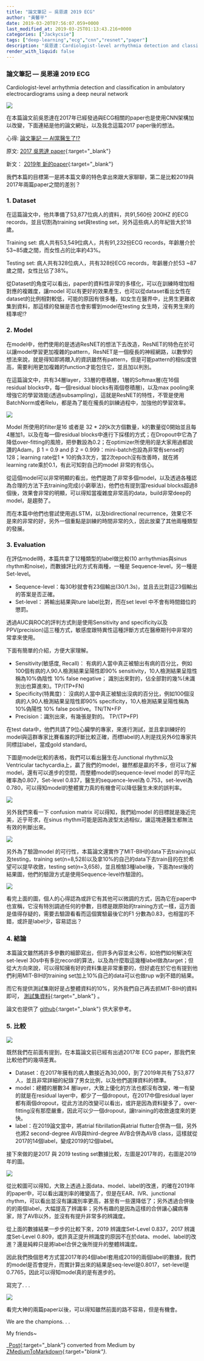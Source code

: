 ```yaml
---
title: "論文筆記 — 吳恩達 2019 ECG"
author: "黃馨平"
date: 2019-03-20T07:56:07.059+0000
last_modified_at: 2019-03-25T01:13:43.216+0000
categories: ["Jackycsie"]
tags: ["deep-learning","ecg","cnn","resnet","paper"]
description: "吳恩達：Cardiologist-level arrhythmia detection and classification in ambulatory electrocardiograms using a deep neural network"
render_with_liquid: false
---
```


### 論文筆記 — 吳恩達 2019 ECG

Cardiologist\-level arrhythmia detection and classification in ambulatory electrocardiograms using a deep neural network


![](https://miro.medium.com/max/1400/1*WlBm5oV68OmaXp7mHovhYA.jpeg)


在本篇論文前吳恩達在2017年已經發過與ECG相關的paper也是使用CNN架構加以改變，下面連結是他的論文網址，以及我念這篇2017 paper後的想法。

心得: [論文筆記 — AI當醫生了\!?](../d5cf73ef27c8/)

原文: [2017 吳恩達 paper](https://www.nature.com/articles/s41591-018-0268-3){:target="_blank"}

新文： [2019年 新的paper](https://www.nature.com/articles/s41591-018-0268-3){:target="_blank"}

我們本篇的目標第一是將本篇文章的特色拿出來跟大家聊聊，第二是比較2019與2017年兩篇paper之間的差別？
### 1\. Dataset

在這篇論文中，他共準備了53,877位病人的資料，共91,560份 200HZ 的ECG records，並且切割為training set與testing set，另外這些病人的年紀皆大於18歲。

Training set: 病人共有53,549位病人，共有91,232份ECG records，年齡層介於 53~85歲之間，而女性占的比率約43%。

Testing set: 病人共有328位病人，共有328份ECG records，年齡層介於53 ~87歲之間，女性比佔了38%。

從Dataset的角度可以看出，paper的資料性非常的多樣化，可以在訓練時增加相對應的複雜度，讓model 可以有更好的效果產生，也可以從dataset看出女性在dataset的比例相對較低，可能的原因有很多種，如女生在醫界中，比男生更難收集到資料，那這樣的發展是否也會影響到model在testing 女生時，沒有男生來的精準呢\!?
### 2\. Model

在model中，他們使用的是透過ResNET的想法下去改造，ResNET的特色在於可以讓model學習更加複雜的pattern，ResNET是一個瘦長的神經網路，以數學的想法來說，就是得知即將餵入的資訊雖然有pattern，但是可能pattern的相似度很高，需要利用更加複雜的function才能包住它，並且加以判別。

在這篇論文中，共有34層layer，33層的卷積層，1層的Softmax層\(在16個residual blocks中，每一個residual blocks有兩個卷積層\)，以及max pooling來增強它的學習效能\(透過subsampling\)，這就是ResNET的特性，不管是使用BatchNorm或者Relu，都是為了能在攏長的訓練過程中，加強他的學習效率。


![](https://miro.medium.com/max/1400/1*j4bxxy_sG88weOWhjSFRxg.jpeg)


Model 所使用的filter是16 或者是 32 \* 2的k次方個數量，k的數量從0開始並且每4層加1，以及在每一個residual blocks中進行下採樣的方式；在Dropout中它為了降低over\-fitting的風險，把參數設為0\.2；在optimizer所使用的是大家用過都說讚的Adam，β 1 = 0\.9 and β 2 = 0\.999：mini\-batch也設為非常有sense的128；learning rate從1 \* 10的負3次方，當2次epoch沒有改善時，就在將learning rate乘於0\.1，有此可知對自己的model 非常的有信心。

從這個model可以非常明顯的看出，他們是跑了非常多個model，以及透過各種認為合理的方法下去training完成\(小窮舉法\)，他們也有提到當residual blocks超過8個後，效果會非常的明顯，可以得知當複雜度非常高的data，build非常deep的model，是趨勢了。

而在本篇中他們也嘗試使用過LSTM，以及bidirectional recurrence，效果它不是來的非常的好，另外一個重點是訓練的時間非常的久，因此放棄了其他兩種類型的發展。
### 3\. Evaluation

在評估model時，本篇共拿了12種類型的label做比較\(10 arrhythmias與sinus rhythm和noise\)，而數據評比的方式有兩種，一種是 Sequence\-level，另一種是Set\-level。
- Sequence\-level：每30秒就會有23個輸出\(30/1\.3s\)，並且去比對這23個輸出的答案是否正確。
- Set\-level： 將輸出結果與ture label比對，而在set level 中不會有時間錯位的懲罰。


透過AUC與ROC的評判方式則是使用Sensitivity and specificity以及PPV\(precision\)這三種方式，敏感度跟特異性這種評斷方式在醫療期刊中非常的常拿來使用。

下面有簡單的介紹，方便大家理解。
- Sensitivity\(敏感度, Recall\)： 有病的人當中真正被驗出有病的百分比，例如100個有病的人90人檢測結果呈陽性即90% sensitivity，10人檢測結果呈陰性稱為10%偽陰性 10% false negative； 識別出來對的，佔全部對的幾%\(未識別出也算進來\)。TP/\(TP\+FN\)
- Specificity\(特異度\)： 沒病的人當中真正被驗出沒病的百分比，例如100個沒病的人90人檢測結果呈陰性即90% specificity，10人檢測結果呈陽性稱為10%偽陽性 10% false positive。TN/TN\+FP
- Precision：識別出來，有幾張是對的。 TP/\(TP\+FP\)


在test data中，他們共請了9位心臟學的專家，來進行測試，並且拿訓練好的model與這群專家比賽看誰的評斷比較正確，而標label的人則是找另外6位專家共同標註label，當成gold standard。

下圖是model比較的表格，我們可以看出醫生在Junctional rhythm以及Ventricular tachycardia上，贏了我們的model，雖然都是贏的不多，但可以了解model，還有可以進步的空間，而整體model的sequence\-level model 的平均正確率為0\.807，Set\-level 0\.837，醫生的sequence\-level為 0\.753，set\-level為0\.780，可以得知model的整體實力真的有機會可以降低醫生未來的誤判率。


![](https://miro.medium.com/max/1400/1*p7r05VFJNFpFdFXNHCyEDg.jpeg)


另外我們來看一下 confusion matrix 可以得知，我們給model 的目標就是幾近完美，近乎苛求，在sinus rhythm可能是因為波型太過相似，讓這塊連醫生都無法有效的判斷出來。


![](https://miro.medium.com/max/1400/1*wXkMuy72L5Zd9kQVwGu1Bg.jpeg)


另外為了驗證model 的可行性，本篇論文還實作了MIT\-BIH的data下去training以及testing，training set\(n=8,528\)以及拿10%的自己的data下去train目的在於希望可以提早收斂，testing set\(n=3,658\)，並且檢驗3種label後，下面為test後的結果圖，他們的驗證方式是使用Sequence\-level作驗證的。


![](https://miro.medium.com/max/1400/1*xj6gSMDFHfnqfdEVql3A3A.jpeg)


看完上面的圖，個人的心得認為或許它有其他可以微調的方式，因為它在paper中也宣稱，它沒有特別調過任何的參數，目標是跟原始的training方式一樣，這方面是值得存疑的，需要去驗證看看而這個實驗最後它的F1 分數為0\.83，也相當的不錯，或許是label少，容易認出？
### 4\. 結論

本篇論文雖然將許多參數的細節寫出，但許多內容並未公布，如他們如何解決在set\-level 30s中有多比record的算法，以及為什麼取這幾種label做為target；但從大方向來說，可以得知擁有好的資料集是非常重要的，但好處在於它也有提到他們利用MIT\-BIH的training set加上10%自己的data可以也做rup w到不錯的結果。

而它有提供測試集剛好是占整體資料的10%，另外我們自己再去抓MIT\-BIH的資料即可， [測試集資料](https://irhythm.github.io/cardiol_test_set){:target="_blank"} 。

論文也提供了 [github](https://github.com/awni/ecg){:target="_blank"} 供大家參考。
### 5\. 比較


![](https://miro.medium.com/max/1400/1*bh6hltB3sapplWns7T1zRw.jpeg)


既然我們在前面有提到，在本篇論文前已經有出過2017年 ECG paper，那我們來比較他們的幾項差異。
- Dataset：在2017年擁有的病人數接近為30,000，到了2019年共有了53,877人，並且非常詳細的紀錄了男女比例，以及他們選擇資料的標準。
- model：總體的層數34 層layer，大致上優化的方法也都沒有改變，唯一有變的就是在residual layer中，都少了一個dropout，在2017中個residual layer都有兩個dropout，從此方法的改變可以看出，或許是因為資料變多了，over\-fitting沒有那麼嚴重，因此可以少一個dropout，讓training的收斂速度來的更快。
- label：在2019論文當中，將atrial fibrillation與atrial flutter合併為一個，另外也將2 second\-degree AVB與third\-degree AVB合併為AVB class，這樣就從2017的14個label，變成2019的12個label。


接下來做的是2017 與 2019 testing set數據比較，左圖是2017年的，右圖是2019年的圖。


![](https://miro.medium.com/max/1400/1*h99SJc1feidqersve0s_3w.png)


從比較圖可以得知，大致上透過上面data、model、label的改進，的確在2019年的paper中，可以看出識別率的確變高了，但是在EAR、IVR、junctional rhythm，可以看出並沒有讓識別率更高，甚至有一些還降低了；另外透過合併後的的兩個label，大幅提高了辨識率；另外有趣的是因為這樣的合併讓心臟病專家，除了AVB以外，並沒有有提升非常多的辨識度。

從上面的數據結果一步步的比較下來，2019 辨識度Set\-Level 0\.837，2017 辨識度Set\-Level 0\.809，或許真正提升辨識度的原因不在於data、model、label的改進？還是純粹只是將label合併之後所提升的整體辨識度。

因此我們換個思考方式當2017年的4個label套用成2019的兩個label的數據，我們的model是否會提升，而實計算出來的結果是seq\-level是0\.8017，set\-level是0\.7765，因此可以得知model真的是有進步的。

寫完了\. \. \.


![](https://miro.medium.com/max/1400/1*oyTiUbmMRFEUtvOMmIVbNg.jpeg)


看完大神的兩篇paper以後，可以得知雖然前面的路不容易，但是有機會。

We are the champions\. \. \.

My friends~



_[Post](https://medium.com/jacky-life/%E8%AB%96%E6%96%87%E7%AD%86%E8%A8%98-%E5%90%B3%E6%81%A9%E9%81%94-2019-ecg-a5b03aed9cb8){:target="_blank"} converted from Medium by [ZMediumToMarkdown](https://github.com/ZhgChgLi/ZMediumToMarkdown){:target="_blank"}._
